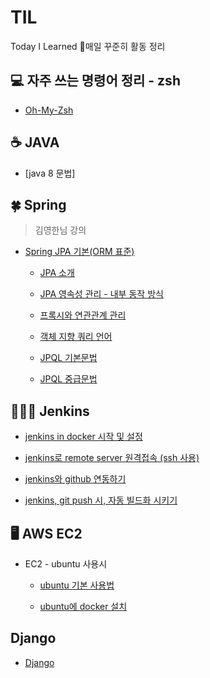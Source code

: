 # TIL
Today I Learned 💪매일 꾸준히 활동 정리


## 💻 자주 쓰는 명령어 정리 - zsh

  * [Oh-My-Zsh](https://github.com/heesootory/TIL/blob/main/Zsh/1_01.%EC%9E%90%EC%A3%BC%20%EC%93%B0%EB%8A%94%20%EB%AA%85%EB%A0%B9%EC%96%B4%20%EC%A0%95%EB%A6%AC.md)


## ☕️  JAVA 

  * [java 8 문법]


## 🍀  Spring 

> 김영한님 강의

  * [Spring JPA 기본(ORM 표준)](https://github.com/heesootory/TIL/tree/main/Spring/ORM%20%ED%91%9C%EC%A4%80%20JPA%20-%20%EA%B8%B0%EB%B3%B8)
     - [JPA 소개](https://github.com/heesootory/TIL/blob/main/JPA/00_00.JPA%20%EC%86%8C%EA%B0%9C.md)
     
     - [JPA 영속성 관리 - 내부 동작 방식](https://github.com/heesootory/TIL/blob/main/JPA/00_02.%20%EC%98%81%EC%86%8D%EC%84%B1%20%EA%B4%80%EB%A6%AC%20-%20%EB%82%B4%EB%B6%80%20%EB%8F%99%EC%9E%91%20%EB%B0%A9%EC%8B%9D.md)

     - [프록시와 연관관계 관리](https://github.com/heesootory/TIL/blob/main/Spring/ORM%20%ED%91%9C%EC%A4%80%20JPA%20-%20%EA%B8%B0%EB%B3%B8/00_03.%20%ED%94%84%EB%A1%9D%EC%8B%9C%EC%99%80%20%EC%97%B0%EA%B4%80%EA%B4%80%EA%B3%84%20%EA%B4%80%EB%A6%AC.md)
     - [객체 지향 쿼리 언어](https://github.com/heesootory/TIL/blob/main/Spring/ORM%20%ED%91%9C%EC%A4%80%20JPA%20-%20%EA%B8%B0%EB%B3%B8/00_04.%20%EA%B0%9D%EC%B2%B4%20%EC%A7%80%ED%96%A5%20%EC%BF%BC%EB%A6%AC%20%EC%96%B8%EC%96%B4.md)
     - [JPQL 기본문법](https://github.com/heesootory/TIL/blob/main/Spring/ORM%20%ED%91%9C%EC%A4%80%20JPA%20-%20%EA%B8%B0%EB%B3%B8/00_05.%20JPQL%20-%20%EA%B8%B0%EB%B3%B8%20%EB%AC%B8%EB%B2%95.md)
     - [JPQL 중급문법](https://github.com/heesootory/TIL/blob/main/Spring/ORM%20%ED%91%9C%EC%A4%80%20JPA%20-%20%EA%B8%B0%EB%B3%B8/00_06.%20JPQL%20-%20%EC%A4%91%EA%B8%89%20%EB%AC%B8%EB%B2%95.md)


## 💁🏻‍♂️  Jenkins

  * [jenkins in docker 시작 및 설정](https://github.com/heesootory/TIL/blob/main/Jenkins/00_00.jenkins%20%EC%8B%9C%EC%9E%91%ED%95%98%EA%B8%B0.md)

  * [jenkins로 remote server 원격접속 (ssh 사용)](https://github.com/heesootory/TIL/blob/main/Jenkins/00_01.jenkins%EB%A1%9C%20remote%20serve%EC%9B%90%EA%B2%A9%EC%A0%91%EC%86%8D(ssh).md)
  
  * [jenkins와 github 연동하기](https://github.com/heesootory/TIL/blob/main/Jenkins/00_02.jenkins%EC%97%90%20github%20%EC%97%B0%EB%8F%99.md)
  
  * [jenkins, git push 시, 자동 빌드화 시키기](https://github.com/heesootory/TIL/blob/main/Jenkins/00_03.jenkins_github%20push%20%EC%9E%90%EB%8F%99%20%EB%B9%8C%EB%93%9C%ED%99%94.md)


## 🖥 AWS EC2

  * EC2 - ubuntu 사용시
      - [ubuntu 기본 사용법](https://github.com/heesootory/TIL/blob/main/Linux/ubuntu%20%EA%B8%B0%EB%B3%B8%20%EC%82%AC%EC%9A%A9%EB%B2%95.md)
  
      - [ubuntu에 docker 설치](https://github.com/heesootory/TIL/blob/main/Linux/ubuntu%EC%97%90%20docker%EC%84%A4%EC%B9%98%ED%95%98%EA%B8%B0.md)
 

##  Django
  
  * [Django](https://github.com/heesootory/TIL/tree/main/Django_Framework)
